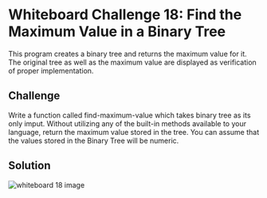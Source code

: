 # Whiteboard Challenge 18: Find the Maximum Value in a Binary Tree
This program creates a binary tree and returns the maximum value for it. 
The original tree as well as the maximum value are displayed as verification
 of proper implementation.

## Challenge
Write a function called find-maximum-value which takes binary tree as its only imput. Without utilizing any of the built-in methods available to your language, return the maximum value stored in the tree. You can assume that the values stored in the Binary Tree will be numeric.

## Solution
![whiteboard 18 image](../../assets/find-maximum-value-binary-tree.jpg "Whiteboard Challenge 18 Solution")
